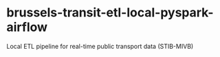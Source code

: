 # brussels-transit-etl-local-pyspark-airflow
Local ETL pipeline for real-time public transport data (STIB-MIVB)
